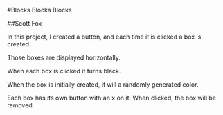 #Blocks Blocks Blocks

##Scott Fox

In this project, I created a button, and each time it is clicked a box is created.

Those boxes are displayed horizontally.

When each box is clicked it turns black.

When the box is initially created, it will a randomly generated color.

Each box has its own button with an x on it. When clicked, the box will be removed.

